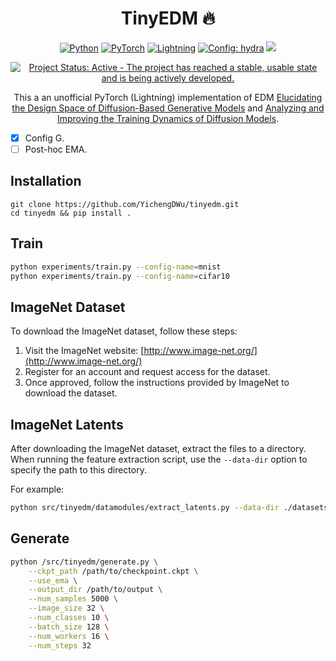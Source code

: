 <div align="center">

# TinyEDM 🔥

<a href="https://pytorch.org/get-started/locally/"><img alt="Python" src="https://img.shields.io/badge/-Python 3.10+-blue?style=for-the-badge&logo=python&logoColor=white"></a>
<a href="https://pytorch.org/get-started/locally/"><img alt="PyTorch" src="https://img.shields.io/badge/-PyTorch -ee4c2c?style=for-the-badge&logo=pytorch&logoColor=white"></a>
<a href="https://pytorchlightning.ai/"><img alt="Lightning" src="https://img.shields.io/badge/-Lightning-792ee5?style=for-the-badge&logo=pytorchlightning&logoColor=white"></a>
<a href="https://hydra.cc/"><img alt="Config: hydra" src="https://img.shields.io/badge/config-hydra-89b8cd?style=for-the-badge&labelColor=gray"></a>
![](https://raw.githubusercontent.com/wandb/assets/main/wandb-github-badge-28.svg)

[![Project Status: Active - The project has reached a stable, usable state and is being actively developed.](https://www.repostatus.org/badges/latest/wip.svg)](https://www.repostatus.org/#wip)

This a an unofficial PyTorch (Lightning) implementation of EDM [Elucidating the Design Space of Diffusion-Based Generative Models](https://arxiv.org/abs/2206.00364) and [Analyzing and Improving the Training Dynamics of Diffusion Models](https://arxiv.org/abs/2312.02696).
</div>

- [x] Config G.
- [ ] Post-hoc EMA.
## Installation

```
git clone https://github.com/YichengDWu/tinyedm.git
cd tinyedm && pip install .
```

## Train

```bash
python experiments/train.py --config-name=mnist
python experiments/train.py --config-name=cifar10
```

## ImageNet Dataset

To download the ImageNet dataset, follow these steps:
1. Visit the ImageNet website: [http://www.image-net.org/](http://www.image-net.org/)
2. Register for an account and request access for the dataset.
3. Once approved, follow the instructions provided by ImageNet to download the dataset.


## ImageNet Latents

After downloading the ImageNet dataset, extract the files to a directory. When running the feature extraction script, use the `--data-dir` option to specify the path to this directory.

For example:
```bash
python src/tinyedm/datamodules/extract_latents.py --data-dir ./datasets/imagenet/train --out-dir ./datasets/imagenet/latents/train
```

## Generate
```bash
python /src/tinyedm/generate.py \
    --ckpt_path /path/to/checkpoint.ckpt \
    --use_ema \
    --output_dir /path/to/output \
    --num_samples 5000 \
    --image_size 32 \
    --num_classes 10 \
    --batch_size 128 \
    --num_workers 16 \
    --num_steps 32
```